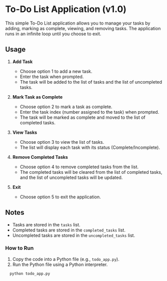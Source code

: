 # To-Do List Application (v1.0)

This simple To-Do List application allows you to manage your tasks by adding, marking as complete, viewing, and removing tasks. The application runs in an infinite loop until you choose to exit.

## Usage

1. **Add Task**
   - Choose option 1 to add a new task.
   - Enter the task when prompted.
   - The task will be added to the list of tasks and the list of uncompleted tasks.

2. **Mark Task as Complete**
   - Choose option 2 to mark a task as complete.
   - Enter the task index (number assigned to the task) when prompted.
   - The task will be marked as complete and moved to the list of completed tasks.

3. **View Tasks**
   - Choose option 3 to view the list of tasks.
   - The list will display each task with its status (Complete/Incomplete).

4. **Remove Completed Tasks**
   - Choose option 4 to remove completed tasks from the list.
   - The completed tasks will be cleared from the list of completed tasks, and the list of uncompleted tasks will be updated.

5. **Exit**
   - Choose option 5 to exit the application.

## Notes
- Tasks are stored in the `tasks` list.
- Completed tasks are stored in the `completed_tasks` list.
- Uncompleted tasks are stored in the `uncompleted_tasks` list.

### How to Run
1. Copy the code into a Python file (e.g., `todo_app.py`).
2. Run the Python file using a Python interpreter.

```bash
  python todo_app.py


